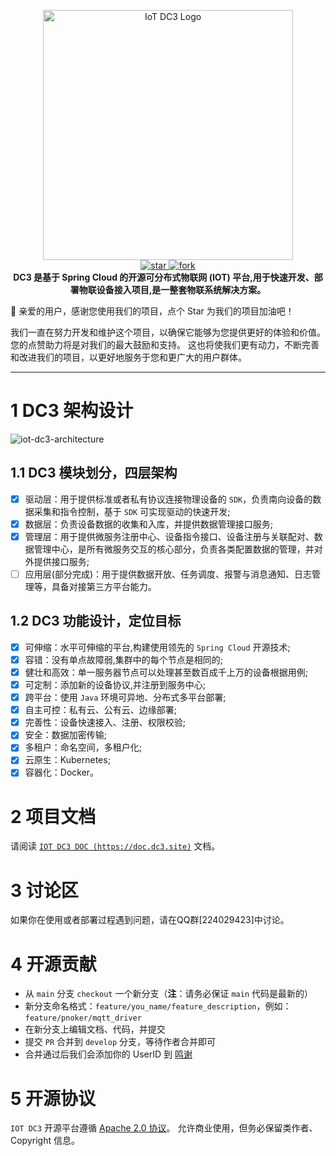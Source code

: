 <p align="center">
	<img src="dc3/images/logo-blue.png" width="400" alt="IoT DC3 Logo">
<br>
<a href='https://gitee.com/pnoker/iot-dc3/stargazers'>
    <img src='https://gitee.com/pnoker/iot-dc3/badge/star.svg?theme=gvp' alt='star'/>
</a>
<a href='https://gitee.com/pnoker/iot-dc3/members'>
    <img src='https://gitee.com/pnoker/iot-dc3/badge/fork.svg?theme=gvp' alt='fork'/>
</a>
<br>
<strong>DC3 是基于 Spring Cloud 的开源可分布式物联网 (IOT) 平台,用于快速开发、部署物联设备接入项目,是一整套物联系统解决方案。</strong>
</p>

🎉 亲爱的用户，感谢您使用我们的项目，点个 Star 为我们的项目加油吧！

我们一直在努力开发和维护这个项目，以确保它能够为您提供更好的体验和价值。 您的点赞助力将是对我们的最大鼓励和支持。
这也将使我们更有动力，不断完善和改进我们的项目，以更好地服务于您和更广大的用户群体。

---

# 1 DC3 架构设计

![iot-dc3-architecture](dc3/images/architecture1.jpg)

## 1.1 DC3 模块划分，四层架构

-   [x] 驱动层：用于提供标准或者私有协议连接物理设备的 `SDK`，负责南向设备的数据采集和指令控制，基于 `SDK` 可实现驱动的快速开发;
-   [x] 数据层：负责设备数据的收集和入库，并提供数据管理接口服务;
-   [x] 管理层：用于提供微服务注册中心、设备指令接口、设备注册与关联配对、数据管理中心，是所有微服务交互的核心部分，负责各类配置数据的管理，并对外提供接口服务;
-   [ ] 应用层(部分完成)：用于提供数据开放、任务调度、报警与消息通知、日志管理等，具备对接第三方平台能力。

## 1.2 DC3 功能设计，定位目标

-   [x] 可伸缩：水平可伸缩的平台,构建使用领先的 `Spring Cloud` 开源技术;
-   [x] 容错：没有单点故障弱,集群中的每个节点是相同的;
-   [x] 健壮和高效：单一服务器节点可以处理甚至数百成千上万的设备根据用例;
-   [x] 可定制：添加新的设备协议,并注册到服务中心;
-   [x] 跨平台：使用 `Java` 环境可异地、分布式多平台部署;
-   [x] 自主可控：私有云、公有云、边缘部署;
-   [x] 完善性：设备快速接入、注册、权限校验;
-   [x] 安全：数据加密传输;
-   [x] 多租户：命名空间，多租户化;
-   [x] 云原生：Kubernetes;
-   [x] 容器化：Docker。

# 2 项目文档

请阅读 [`IOT DC3 DOC (https://doc.dc3.site)`](https://doc.dc3.site) 文档。

# 3 讨论区

如果你在使用或者部署过程遇到问题，请在QQ群[224029423]中讨论。

# 4 开源贡献

- 从 `main` 分支 `checkout` 一个新分支（**注**：请务必保证 `main` 代码是最新的）
- 新分支命名格式：`feature/you_name/feature_description`，例如：`feature/pnoker/mqtt_driver`
- 在新分支上编辑文档、代码，并提交
- 提交 `PR` 合并到 `develop` 分支，等待作者合并即可
- 合并通过后我们会添加你的 UserID 到 [鸣谢](https://doc.dc3.site/contributor)

# 5 开源协议

`IOT DC3` 开源平台遵循 [Apache 2.0 协议](https://www.apache.org/licenses/LICENSE-2.0.html)。 允许商业使用，但务必保留类作者、Copyright 信息。